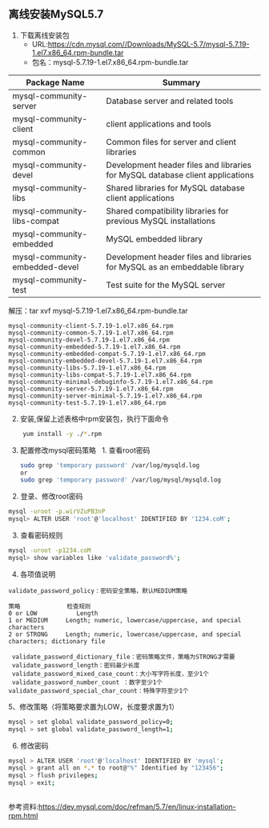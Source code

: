 ## 离线安装MySQL5.7


1. 下载离线安装包
    *  URL:https://cdn.mysql.com//Downloads/MySQL-5.7/mysql-5.7.19-1.el7.x86_64.rpm-bundle.tar
    *  包名：mysql-5.7.19-1.el7.x86_64.rpm-bundle.tar 


| Package Name               |	Summary                                                                   |
| -------------------------- | ----------------------------------------------------------------------------|
| mysql-community-server     | Database server and related tools |
| mysql-community-client     | client applications and tools |
| mysql-community-common     | Common files for server and client libraries |
| mysql-community-devel      | Development header files and libraries for MySQL database client applications |
| mysql-community-libs       | Shared libraries for MySQL database client applications |
| mysql-community-libs-compat    |	Shared compatibility libraries for previous MySQL installations |
| mysql-community-embedded       |	MySQL embedded library |
| mysql-community-embedded-devel |	Development header files and libraries for MySQL as an embeddable library |
| mysql-community-test           |	Test suite for the MySQL server |

解压：tar xvf mysql-5.7.19-1.el7.x86_64.rpm-bundle.tar
```text
mysql-community-client-5.7.19-1.el7.x86_64.rpm
mysql-community-common-5.7.19-1.el7.x86_64.rpm
mysql-community-devel-5.7.19-1.el7.x86_64.rpm
mysql-community-embedded-5.7.19-1.el7.x86_64.rpm
mysql-community-embedded-compat-5.7.19-1.el7.x86_64.rpm
mysql-community-embedded-devel-5.7.19-1.el7.x86_64.rpm
mysql-community-libs-5.7.19-1.el7.x86_64.rpm
mysql-community-libs-compat-5.7.19-1.el7.x86_64.rpm
mysql-community-minimal-debuginfo-5.7.19-1.el7.x86_64.rpm
mysql-community-server-5.7.19-1.el7.x86_64.rpm
mysql-community-server-minimal-5.7.19-1.el7.x86_64.rpm
mysql-community-test-5.7.19-1.el7.x86_64.rpm
``` 

2. 安装,保留上述表格中rpm安装包，执行下面命令
```sh
    yum install -y ./*.rpm
```

3. 配置修改mysql密码策略
   1. 查看root密码
   ```sh
   sudo grep 'temporary password' /var/log/mysqld.log
   or
   sudo grep 'temporary password' /var/log/mysql/mysqld.log
   ```
   2. 登录、修改root密码
   ```sh
   mysql -uroot -p.wirVZuPB3nP
   mysql> ALTER USER 'root'@'localhost' IDENTIFIED BY '1234.coM';  
   ```
   3. 查看密码规则
   ```sh
   mysql -uroot -p1234.coM
   mysql> show variables like 'validate_password%';
   ```
   4. 各项值说明
```text
validate_password_policy：密码安全策略，默认MEDIUM策略

策略	           检查规则
0 or LOW	       Length
1 or MEDIUM	    Length; numeric, lowercase/uppercase, and special characters
2 or STRONG	    Length; numeric, lowercase/uppercase, and special characters; dictionary file

 validate_password_dictionary_file：密码策略文件，策略为STRONG才需要
 validate_password_length：密码最少长度 
 validate_password_mixed_case_count：大小写字符长度，至少1个
 validate_password_number_count ：数字至少1个  validate_password_special_char_count：特殊字符至少1个
```
   5、修改策略（将策略要求置为LOW，长度要求置为1）
```sh
mysql > set global validate_password_policy=0;
mysql > set global validate_password_length=1;
```
   6. 修改密码
```sh
mysql > ALTER USER 'root'@'localhost' IDENTIFIED BY 'mysql';
mysql > grant all on *.* to root@"%" Identified by "123456";
mysql > flush privileges;
mysql > exit;
   
```

参考资料:https://dev.mysql.com/doc/refman/5.7/en/linux-installation-rpm.html
